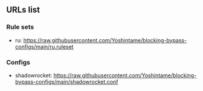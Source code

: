 ## URLs list
### Rule sets
- ru: https://raw.githubusercontent.com/Yoshintame/blocking-bypass-configs/main/ru.ruleset
### Configs
- shadowrocket: https://raw.githubusercontent.com/Yoshintame/blocking-bypass-configs/main/shadowrocket.conf
